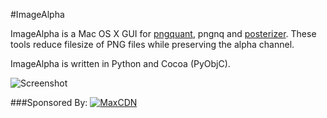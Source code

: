 #ImageAlpha

ImageAlpha is a Mac OS X GUI for [pngquant](http://pngquant.org), pngnq and [posterizer](https://github.com/pornel/mediancut-posterizer). These tools reduce filesize of PNG files while preserving the alpha channel.

ImageAlpha is written in Python and Cocoa (PyObjC).

![Screenshot](http://pornel.net/imagealpha/screenshot.png)

###Sponsored By:
<a href="http://tracking.maxcdn.com/c/69095/3982/378"><img src="http://jdorfman.cdnconnect.com/maxcdn/MaxCDN-Orange-200x33.png" alt="MaxCDN" target="_blank"></a>
